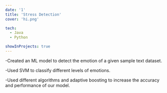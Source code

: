 ```yaml
---
date: '1'
title: 'Stress Detection'
cover: 'hi.png'

tech:
  - Java
  - Python

showInProjects: true
---
```


-Created an ML model to detect the emotion of a given sample text dataset.

-Used SVM to classify different levels of emotions.

-Used different algorithms and adaptive boosting to increase the accuracy and performance of our model.
